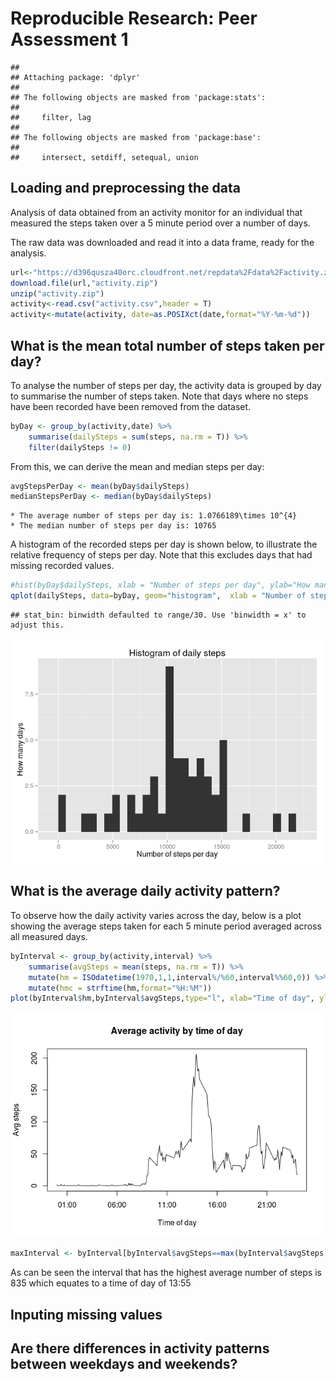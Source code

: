 # Reproducible Research: Peer Assessment 1

```
## 
## Attaching package: 'dplyr'
## 
## The following objects are masked from 'package:stats':
## 
##     filter, lag
## 
## The following objects are masked from 'package:base':
## 
##     intersect, setdiff, setequal, union
```

## Loading and preprocessing the data
Analysis of data obtained from an activity monitor for an individual that measured the steps taken over a 5 minute period over a number of days. 

The raw data was downloaded and read it into a data frame, ready for the analysis.



```r
url<-"https://d396qusza40orc.cloudfront.net/repdata%2Fdata%2Factivity.zip"
download.file(url,"activity.zip")
unzip("activity.zip")
activity<-read.csv("activity.csv",header = T)
activity<-mutate(activity, date=as.POSIXct(date,format="%Y-%m-%d"))
```

## What is the mean total number of steps taken per day?

To analyse the number of steps per day, the activity data is grouped by day to summarise the number of steps taken. Note that days where no steps have been recorded have been removed from the dataset.


```r
byDay <- group_by(activity,date) %>%
    summarise(dailySteps = sum(steps, na.rm = T)) %>%
    filter(dailySteps != 0)
```

From this, we can derive the mean and median steps per day:


```r
avgStepsPerDay <- mean(byDay$dailySteps)
medianStepsPerDay <- median(byDay$dailySteps)
```

    * The average number of steps per day is: 1.0766189\times 10^{4}  
    * The median number of steps per day is: 10765
  
A histogram of the recorded steps per day is shown below, to illustrate the relative frequency of steps per day. Note that this excludes days that had missing recorded values.


```r
#hist(byDay$dailySteps, xlab = "Number of steps per day", ylab="How many days", main = "Histogram of daily steps", breaks=20)
qplot(dailySteps, data=byDay, geom="histogram",  xlab = "Number of steps per day", ylab="How many days", main = "Histogram of daily steps")
```

```
## stat_bin: binwidth defaulted to range/30. Use 'binwidth = x' to adjust this.
```

![](PA1_template_files/figure-html/unnamed-chunk-6-1.png) 

## What is the average daily activity pattern?

To observe how the daily activity varies across the day, below is a plot showing the average steps taken for each 5 minute period averaged across all measured days.


```r
byInterval <- group_by(activity,interval) %>%
    summarise(avgSteps = mean(steps, na.rm = T)) %>%
    mutate(hm = ISOdatetime(1970,1,1,interval%/%60,interval%%60,0)) %>%
    mutate(hmc = strftime(hm,format="%H:%M"))
plot(byInterval$hm,byInterval$avgSteps,type="l", xlab="Time of day", ylab="Avg steps", main="Average activity by time of day")
```

![](PA1_template_files/figure-html/unnamed-chunk-7-1.png) 


```r
maxInterval <- byInterval[byInterval$avgSteps==max(byInterval$avgSteps),c("interval","hmc")]
```

As can be seen the interval that has the highest average number of steps is 835 which equates to a time of day of 13:55

## Inputing missing values



## Are there differences in activity patterns between weekdays and weekends?
